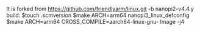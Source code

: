 It is forked from https://github.com/friendlyarm/linux.git -b nanopi2-v4.4.y
build:
   $touch .scmversion
   $make ARCH=arm64 nanopi3_linux_defconfig
   $make ARCH=arm64 CROSS_COMPILE=aarch64-linux-gnu- Image -j4
